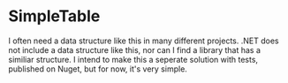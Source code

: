 ﻿SimpleTable
=

I often need a data structure like this in many different projects. .NET does not include a data structure like this, nor can I find a library that has a similiar structure. I intend to make this a seperate solution with tests, published on Nuget, but for now, it's very simple.